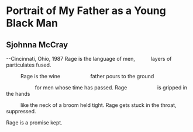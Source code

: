 # Portrait of My Father as a Young Black Man
## Sjohnna McCray
--Cincinnati, Ohio, 1987
Rage is the language of men,
          layers of particulates fused.

          Rage is the wine
                    father pours to the ground

                    for men whose time has passed. Rage
                    is gripped in the hands

          like the neck of a broom held tight. Rage
gets stuck in the throat, suppressed.

Rage is a promise kept.